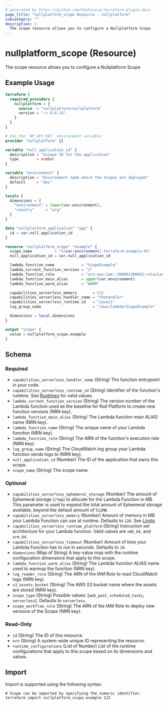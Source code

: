 ```yaml
---
# generated by https://github.com/hashicorp/terraform-plugin-docs
page_title: "nullplatform_scope Resource - nullplatform"
subcategory: ""
description: |-
  The scope resource allows you to configure a Nullplatform Scope
---
```


# nullplatform_scope (Resource)

The scope resource allows you to configure a Nullplatform Scope

## Example Usage

```terraform
terraform {
  required_providers {
    nullplatform = {
      source  = "nullplatform/nullplatform"
      version = "~> 0.0.14"
    }
  }
}

# Use the `NP_API_KEY` environment variable
provider "nullplatform" {}

variable "null_application_id" {
  description = "Unique ID for the application"
  type        = number
}

variable "environment" {
  description = "Environment name where the Scopes are deployed"
  default     = "dev"
}

locals {
  dimensions = {
    "environment" = lower(var.environment),
    "country"     = "arg"
  }
}

data "nullplatform_application" "app" {
  id = var.null_application_id
}

resource "nullplatform_scope" "example" {
  scope_name          = "${var.environment}-terraform-example-01"
  null_application_id = var.null_application_id

  lambda_function_name            = "ScopeExample"
  lambda_current_function_version = "2"
  lambda_function_role            = "arn:aws:iam::300001300842:role/LambdaRole"
  lambda_function_main_alias      = upper(var.environment)
  lambda_function_warm_alias      = "WARM"

  capabilities_serverless_memory       = 512
  capabilities_serverless_handler_name = "thehandler"
  capabilities_serverless_runtime_id   = "java11"
  log_group_name                       = "/aws/lambda/ScopeExample"

  dimensions = local.dimensions
}

output "scope" {
  value = nullplatform_scope.example
}
```

<!-- schema generated by tfplugindocs -->
## Schema

### Required

- `capabilities_serverless_handler_name` (String) The function entrypoint in your code.
- `capabilities_serverless_runtime_id` (String) Identifier of the function's runtime. See [Runtimes](https://docs.aws.amazon.com/lambda/latest/api/API_CreateFunction.html#lambda-CreateFunction-request-Runtime) for valid values.
- `lambda_current_function_version` (String) The version number of the Lambda function used as the baseline for Null Platform to create new function versions (NRN key).
- `lambda_function_main_alias` (String) The Lambda function main ALIAS name (NRN key).
- `lambda_function_name` (String) The unique name of your Lambda function (NRN key).
- `lambda_function_role` (String) The ARN of the function's execution role (NRN key).
- `log_group_name` (String) The CloudWatch log group your Lambda function sends logs to (NRN key).
- `null_application_id` (Number) The ID of the application that owns this scope.
- `scope_name` (String) The scope name.

### Optional

- `capabilities_serverless_ephemeral_storage` (Number) The amount of Ephemeral storage (`/tmp`) to allocate for the Lambda Function in MB. This parameter is used to expand the total amount of Ephemeral storage available, beyond the default amount of `512MB`.
- `capabilities_serverless_memory` (Number) Amount of memory in MB your Lambda Function can use at runtime. Defaults to `128`. See [Limits](https://docs.aws.amazon.com/lambda/latest/dg/limits.html)
- `capabilities_serverless_runtime_platform` (String) Instruction set architecture for your Lambda function. Valid values are `x86_64`, and `arm_64`.
- `capabilities_serverless_timeout` (Number) Amount of time your Lambda Function has to run in seconds. Defaults to `10`.
- `dimensions` (Map of String) A key-value map with the runtime configuration dimensions that apply to this scope.
- `lambda_function_warm_alias` (String) The Lambda function ALIAS name used to warmup the function (NRN key).
- `log_reader_role` (String) The ARN of the IAM Role to read CloudWatch logs (NRN key).
- `s3_assets_bucket` (String) The AWS S3 bucket name where the assets are stored (NRN key).
- `scope_type` (String) Possible values: [`web_pool`, `scheduled_tasks`, `serverless`]. Defaults to `serverless`.
- `scope_workflow_role` (String) The ARN of the IAM Role to deploy new versions of the Scope (NRN key).

### Read-Only

- `id` (String) The ID of this resource.
- `nrn` (String) A system-wide unique ID representing the resource.
- `runtime_configurations` (List of Number) List of the runtime configurations that apply to this scope based on its dimensions and values.

## Import

Import is supported using the following syntax:

```shell
# Scope can be imported by specifying the numeric identifier.
terraform import nullplatform_scope.example 123
```
